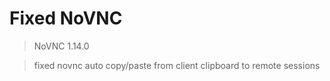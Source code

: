 # Fixed NoVNC
> NoVNC 1.14.0

>fixed novnc auto copy/paste from client clipboard to remote sessions
